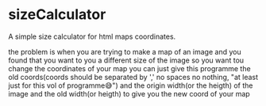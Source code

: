 # sizeCalculator
A simple size calculator for html maps coordinates.

the problem is when you are trying to make a map of an image and you found that you want to you a different size of the image so you want tou change the coordinates of your map 
you can just give this programme the old coords(coords should be separated by ',' no spaces no  nothing, "at least just for this vol of programme😅") and the origin width(or the heigth) of the image and the old width(or heigth) to give you the new coord of your map
